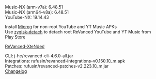 Music-NX (arm-v7a): 6.48.51  
Music-NX (arm64-v8a): 6.48.51  
YouTube-NX: 19.14.43  

Install [Microg](https://github.com/ReVanced/GmsCore/releases) for non-root YouTube and YT Music APKs  
Use [zygisk-detach](https://github.com/j-hc/zygisk-detach) to detach root ReVanced YouTube and YT Music from Play Store  

[ReVanced-XteNded](https://github.com/smmahbubhossain/ReVanced-XteNded)
  
CLI: j-hc/revanced-cli-4.6.0-all.jar  
Integrations: rufusin/revanced-integrations-v0.150.10_m.apk  
Patches: rufusin/revanced-patches-v2.223.10_m.jar  
[Changelog](https://github.com/rufusin/revanced-patches/releases/tag/v2.223.10_m)  
